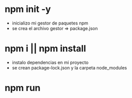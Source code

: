 # npm init -y

- inicializo mi gestor de paquetes npm
- se crea el archivo gestor => package.json

# npm i <nombre del paquete> || npm install <nombre del paquete>

- instalo dependencias en mi proyecto
- se crean package-lock.json y la carpeta node_modules

# npm run <script>
- se pueden crear en el package.json scripts para mi programa
